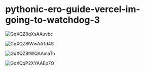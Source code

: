 # pythonic-ero-guide-vercel-im-going-to-watchdog-3

![GqXQZ8qXsAAuvbc](https://github.com/user-attachments/assets/055260ff-657a-4900-aea0-04cccfe66b8b)

![GqXQZ8lWwAATd4S](https://github.com/user-attachments/assets/8eab6c79-41b1-492a-ac42-86e4b6ce6590)

![GqXQZ8fWQAAmaTn](https://github.com/user-attachments/assets/7f2a2397-0dd6-4eec-be51-b501cf0107cd)

![GqXQqP2XYAAEp7O](https://github.com/user-attachments/assets/1afd340e-fd57-422f-9913-d5fd95763169)
